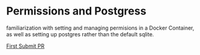 # Permissions and Postgress

familiarization with setting and managing permisions in a Docker Container, as well as setting up postgres rather than the default sqlite. 

[First Submit PR]()